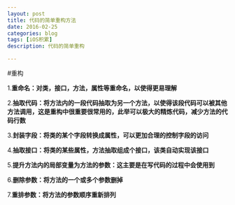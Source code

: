 ```yaml
---
layout: post
title: 代码的简单重构方法
date: 2016-02-25
categories: blog
tags: [iOS积累]
description: 代码的简单重构

---
```


#重构

1.**重命名：对类，接口，方法，属性等重命名，以使得更易理解**

2.**抽取代码：将方法内的一段代码抽取为另一个方法，以使得该段代码可以被其他方法调用，这是重构中很重要很常用的，此举可以极大的精炼代码，减少方法的代码行数**

3.**封装字段：将类的某个字段转换成属性，可以更加合理的控制字段的访问**

4.**抽取接口：将类的某些属性，方法抽取组成个接口，该类自动实现该接口**

5.**提升方法内的局部变量为方法的参数：这主要是在写代码的过程中会使用到**

6.**删除参数：将方法的一个或多个参数删掉**

7.**重排参数：将方法的参数顺序重新排列**